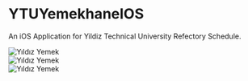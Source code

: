 YTUYemekhaneIOS
===============

An iOS Application for Yildiz Technical University Refectory Schedule.

![Yıldız Yemek](/path/to/img.jpg)<br/>
![Yıldız Yemek](/path/to/img.jpg)<br/>
![Yıldız Yemek](/path/to/img.jpg)
